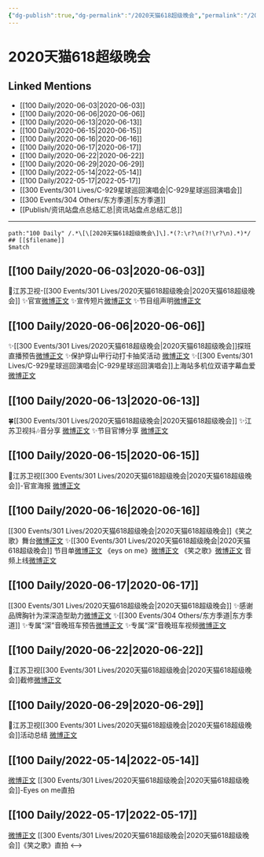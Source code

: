 ```yaml
---
{"dg-publish":true,"dg-permalink":"/2020天猫618超级晚会","permalink":"/2020天猫618超级晚会/","created":"2022-12-04T16:52:50.000+08:00","updated":"2023-04-10T16:03:52.000+08:00"}
---
```


# 2020天猫618超级晚会

## Linked Mentions
- [[100 Daily/2020-06-03\|2020-06-03]]
- [[100 Daily/2020-06-06\|2020-06-06]]
- [[100 Daily/2020-06-13\|2020-06-13]]
- [[100 Daily/2020-06-15\|2020-06-15]]
- [[100 Daily/2020-06-16\|2020-06-16]]
- [[100 Daily/2020-06-17\|2020-06-17]]
- [[100 Daily/2020-06-22\|2020-06-22]]
- [[100 Daily/2020-06-29\|2020-06-29]]
- [[100 Daily/2022-05-14\|2022-05-14]]
- [[100 Daily/2022-05-17\|2022-05-17]]
- [[300 Events/301 Lives/C-929星球巡回演唱会\|C-929星球巡回演唱会]]
- [[300 Events/304 Others/东方季道\|东方季道]]
- [[Publish/资讯站盘点总结汇总\|资讯站盘点总结汇总]]


---

```expander
path:"100 Daily" /.*\[\[2020天猫618超级晚会\]\].*(?:\r?\n(?!\r?\n).*)*/
## [[$filename]]
$match
```
## [[100 Daily/2020-06-03\|2020-06-03]]
🌸江苏卫视-[[300 Events/301 Lives/2020天猫618超级晚会\|2020天猫618超级晚会]]
✨官宣[微博正文](https://m.weibo.cn/6466290670/4511735430321172)
✨宣传短片[微博正文](https://m.weibo.cn/6466290670/4511823472863706)
✨节目组声明[微博正文](https://m.weibo.cn/6466290670/4511858717063418)
## [[100 Daily/2020-06-06\|2020-06-06]]
✨[[300 Events/301 Lives/2020天猫618超级晚会\|2020天猫618超级晚会]]探班直播预告[微博正文](https://m.weibo.cn/6466290670/4512964638261866)
✨保护穿山甲行动打卡抽奖活动 [微博正文](https://m.weibo.cn/6466290670/4512747004600576)
✨[[300 Events/301 Lives/C-929星球巡回演唱会\|C-929星球巡回演唱会]]上海站多机位双语字幕血爱
[微博正文](https://m.weibo.cn/6466290670/4512786530924073)
## [[100 Daily/2020-06-13\|2020-06-13]]
🍀[[300 Events/301 Lives/2020天猫618超级晚会\|2020天猫618超级晚会]]
✨江苏卫视抖🎶音分享 [微博正文](https://m.weibo.cn/6466290670/4515425726235575)
✨节目官博分享 [微博正文](https://m.weibo.cn/6466290670/4515440250483636)

## [[100 Daily/2020-06-15\|2020-06-15]]
🌱江苏卫视[[300 Events/301 Lives/2020天猫618超级晚会\|2020天猫618超级晚会]]-官宣海报 [微博正文](https://m.weibo.cn/6466290670/4516037599166042)
## [[100 Daily/2020-06-16\|2020-06-16]]
[[300 Events/301 Lives/2020天猫618超级晚会\|2020天猫618超级晚会]]《笑之歌》舞台[微博正文](https://m.weibo.cn/6466290670/4516569797738265)
✨[[300 Events/301 Lives/2020天猫618超级晚会\|2020天猫618超级晚会]]
节目单[微博正文](https://m.weibo.cn/6466290670/4516384333793816)
《eys on me》[微博正文](https://m.weibo.cn/6466290670/4516537438762118)
《笑之歌》[微博正文](https://m.weibo.cn/6466290670/4516537887485786)
音频上线[微博正文](https://m.weibo.cn/6466290670/4516597299274473)
## [[100 Daily/2020-06-17\|2020-06-17]]
[[300 Events/301 Lives/2020天猫618超级晚会\|2020天猫618超级晚会]]
✨感谢品牌胸针为深深造型助力[微博正文](https://m.weibo.cn/6466290670/4516811452665764)
✨[[300 Events/304 Others/东方季道\|东方季道]]
✨专属“深”音晚班车预告[微博正文](https://m.weibo.cn/6466290670/4516897028327996)
✨专属“深”音晚班车视频[微博正文](https://m.weibo.cn/6466290670/4516933654262153)

## [[100 Daily/2020-06-22\|2020-06-22]]
🌟江苏卫视[[300 Events/301 Lives/2020天猫618超级晚会\|2020天猫618超级晚会]]截修[微博正文](https://m.weibo.cn/6466290670/4518654991944473)
## [[100 Daily/2020-06-29\|2020-06-29]]
🌸江苏卫视[[300 Events/301 Lives/2020天猫618超级晚会\|2020天猫618超级晚会]]活动总结 [微博正文](https://m.weibo.cn/6466290670/4521276230018288)
## [[100 Daily/2022-05-14\|2022-05-14]]
[微博正文](https://m.weibo.cn/7760763321/4769062020189432) [[300 Events/301 Lives/2020天猫618超级晚会\|2020天猫618超级晚会]]-Eyes on me直拍
## [[100 Daily/2022-05-17\|2022-05-17]]
[微博正文](https://m.weibo.cn/7760763321/4770128836954801) [[300 Events/301 Lives/2020天猫618超级晚会\|2020天猫618超级晚会]]《笑之歌》直拍
<-->